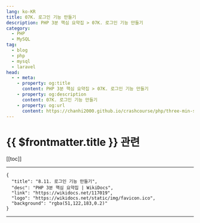 ```yaml
---
lang: ko-KR
title: 07K. 로그인 기능 만들기
description: PHP 3분 핵심 요약집 > 07K. 로그인 기능 만들기
category: 
  - PHP
  - MySQL
tag: 
  - blog
  - php
  - mysql
  - laravel
head:
  - - meta:
    - property: og:title
      content: PHP 3분 핵심 요약집 > 07K. 로그인 기능 만들기
    - property: og:description
      content: 07K. 로그인 기능 만들기
    - property: og:url
      content: https://chanhi2000.github.io/crashcourse/php/three-min-summary/07-miniproject/07K.html
---
```


# {{ $frontmatter.title }} 관련

[[toc]]

---

```component VPCard
{
  "title": "8.11. 로그인 기능 만들기",
  "desc": "PHP 3분 핵심 요약집 | WikiDocs",
  "link": "https://wikidocs.net/117019",
  "logo": "https://wikidocs.net/static/img/favicon.ico",
  "background": "rgba(51,122,183,0.2)"
}
```

---
